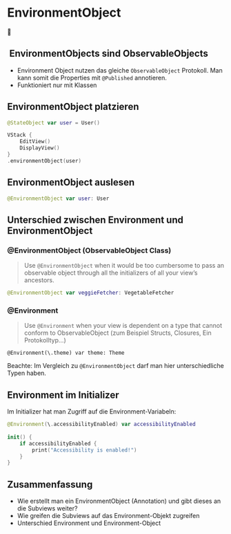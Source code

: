 # EnvironmentObject
🌳

##  EnvironmentObjects sind ObservableObjects
- Environment Object nutzen das gleiche `ObservableObject` Protokoll. Man kann somit die Properties mit `@Published` annotieren. 
- Funktioniert nur mit Klassen

## EnvironmentObject platzieren

```swift
@StateObject var user = User()
```

```swift
VStack {
    EditView()
    DisplayView()
}
.environmentObject(user)
```

## EnvironmentObject auslesen

```swift
@EnvironmentObject var user: User
```


## Unterschied zwischen Environment und EnvironmentObject

### @EnvironmentObject (ObservableObject Class)

> Use  `@EnvironmentObject`  when it would be too cumbersome to pass an observable object through all the initializers of all your view’s ancestors.

```swift
@EnvironmentObject var veggieFetcher: VegetableFetcher
```

### @Environment

> Use  `@Environment`  when your view is dependent on a type that cannot conform to ObservableObject (zum Beispiel Structs, Closures, Ein Protokolltyp...)

```
@Environment(\.theme) var theme: Theme
```

Beachte: Im Vergleich zu `@EnvironmentObject` darf man hier unterschiedliche Typen haben.

## Environment im Initializer

Im Initializer hat man Zugriff auf die Environment-Variabeln:

```swift
@Environment(\.accessibilityEnabled) var accessibilityEnabled
    
init() {
	if accessibilityEnabled {
		print("Accessibility is enabled!")
	}
}
```

## Zusammenfassung
- Wie erstellt man ein EnvironmentObject (Annotation) und gibt dieses an die Subviews weiter?
- Wie greifen die Subviews auf das Environment-Objekt zugreifen
- Unterschied Environment und Environment-Object
